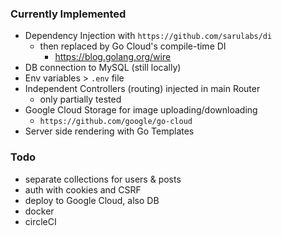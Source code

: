 ### Currently Implemented

-   Dependency Injection with `https://github.com/sarulabs/di`
    -   then replaced by Go Cloud's compile-time DI
        -   https://blog.golang.org/wire
-   DB connection to MySQL (still locally)
-   Env variables > `.env` file
-   Independent Controllers (routing) injected in main Router
    -   only partially tested
-   Google Cloud Storage for image uploading/downloading
    -   `https://github.com/google/go-cloud`
-   Server side rendering with Go Templates

### Todo

-   separate collections for users & posts
-   auth with cookies and CSRF
-   deploy to Google Cloud, also DB
-   docker
-   circleCI

